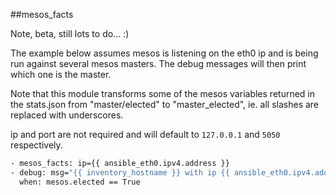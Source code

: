 ##mesos_facts

Note, beta, still lots to do... :)

The example below assumes mesos is listening on the eth0 ip and is being run against several mesos masters. The debug messages will then print which one is the master.

Note that this module transforms some of the mesos variables returned in the stats.json from "master/elected" to "master_elected", ie. all slashes are replaced with underscores.

ip and port are not required and will default to ```127.0.0.1``` and ```5050``` respectively.

```bash
- mesos_facts: ip={{ ansible_eth0.ipv4.address }}
- debug: msg="{{ inventory_hostname }} with ip {{ ansible_eth0.ipv4.address }} is mesos master and has {{ mesos.activated_slaves }} active slaves"
  when: mesos.elected == True
```
